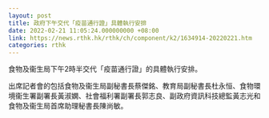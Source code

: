 ```yaml
---
layout: post
title: 政府下午交代「疫苗通行證」具體執行安排
date: 2022-02-21 11:05:24.000000000 +08:00
link: https://news.rthk.hk/rthk/ch/component/k2/1634914-20220221.htm
categories: rthk
---
```


食物及衞生局下午2時半交代「疫苗通行證」的具體執行安排。

出席記者會的包括食物及衞生局副秘書長蔡傑銘、教育局副秘書長杜永恒、食物環境衞生署副署長黃淑嫻、社會福利署副署長郭志良、副政府資訊科技總監黃志光和食物及衞生局首席助理秘書長陳尚敏。
